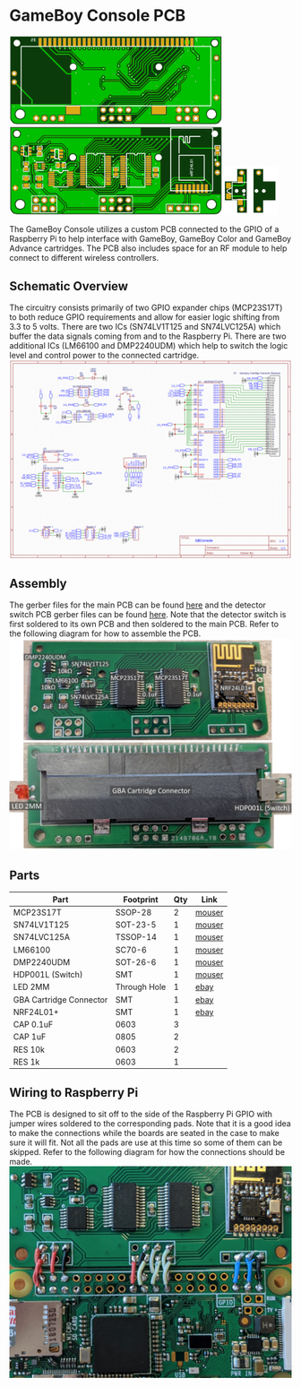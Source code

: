 # GameBoy Console PCB
<img src="img/pcb_top.png" width="380"><img src="img/pcb_bottom.png" width="380"><img src="img/pcb_switch.png" width="100">

The GameBoy Console utilizes a custom PCB connected to the GPIO of a Raspberry Pi to help interface with GameBoy, GameBoy Color and GameBoy Advance cartridges. The PCB also includes space for an RF module to help connect to different wireless controllers.

## Schematic Overview
The circuitry consists primarily of two GPIO expander chips (MCP23S17T) to both reduce GPIO requirements and allow for easier logic shifting from 3.3 to 5 volts. There are two ICs (SN74LV1T125 and SN74LVC125A) which buffer the data signals coming from and to the Raspberry Pi. There are two additional ICs (LM66100 and DMP2240UDM) which help to switch the logic level and control power to the connected cartridge.
![Schematic](img/pcb_schematic.png)

## Assembly
The gerber files for the main PCB can be found [here](gerber/pcb_gerber.zip) and the detector switch PCB gerber files can be found [here](gerber/pcb_switch_gerber.zip). Note that the detector switch is first soldered to its own PCB and then soldered to the main PCB. Refer to the following diagram for how to assemble the PCB. 
![Assembly](img/pcb_parts.jpg)

## Parts
| Part | Footprint | Qty | Link |
| --- | --- | --- | --- |
| MCP23S17T | SSOP-28 | 2 | [mouser](https://www.mouser.com/ProductDetail/579-MCP23S17T-E-SS) |
| SN74LV1T125 | SOT-23-5 | 1 | [mouser](https://www.mouser.com/ProductDetail/595-74LV1T125DBVRG4) |
| SN74LVC125A | TSSOP-14 | 1 | [mouser](https://www.mouser.com/ProductDetail/595-SN74LVC125APWR) |
| LM66100 | SC70-6 | 1 | [mouser](https://www.mouser.com/ProductDetail/595-LM66100DCKT) |
| DMP2240UDM | SOT-26-6 | 1 | [mouser](https://www.mouser.com/ProductDetail/621-DMP2240UDM-7) |
| HDP001L (Switch) | SMT | 1 | [mouser](https://www.mouser.com/ProductDetail/611-HDP001L) |
| LED 2MM | Through Hole | 1 | [ebay](https://www.ebay.com/itm/1-8mm-2mm-3mm-5mm-8mm-10mm-LED-Diodes-Diffused-White-Red-Blue-Lights-Lamp-Blub/123839145932) |
| GBA Cartridge Connector | SMT | 1 | [ebay](https://www.ebay.com/itm/For-Nintendo-DS-NDS-GBA-Game-Cartridge-Card-Reader-Slot-Repair-Part/323815654861) |
| NRF24L01+ | SMT | 1 | [ebay](https://www.ebay.com/itm/NRF24L01-SMD-Wireless-Transceiver-Module-1-9-3-6V-1-27-2-4-GHz-MM-Mini-Board/233433878914) |
| CAP 0.1uF | 0603 | 3 | |
| CAP 1uF | 0805 | 2 | |
| RES 10k | 0603 | 2 | |
| RES 1k | 0603 | 1 | |

## Wiring to Raspberry Pi
The PCB is designed to sit off to the side of the Raspberry Pi GPIO with jumper wires soldered to the corresponding pads. Note that it is a good idea to make the connections while the boards are seated in the case to make sure it will fit. Not all the pads are use at this time so some of them can be skipped. Refer to the following diagram for how the connections should be made.
![Wiring to Raspberry Pi](img/pcb_connections.jpg)
